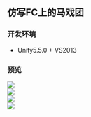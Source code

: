 ## 仿写FC上的马戏团  

### 开发环境  
* Unity5.5.0 + VS2013  
### 预览  
![](./Previews/previews1.png)  
![](./Previews/previews2.png)  
![](./Previews/previews3.png)  
![](./Previews/previews4.png)  

